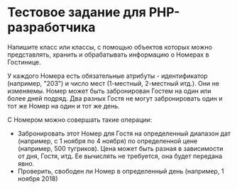 # Тестовое задание для PHP-разработчика

Напишите класс или классы, с помощью объектов которых можно представлять, хранить и обрабатывать информацию о Номерах в Гостинице.

У каждого Номера есть обязательные атрибуты - идентификатор (например, "203") и число мест (1-местный, 2-местный итд.). Они не изменяемы. Номер может быть забронирован Гостем на один или более дней подряд. Два разных Гостя не могут забронировать один и тот же Номер на один и тот же день.

С Номером можно совершать такие операции:
- Забронировать этот Номер для Гостя на определенный диапазон дат (например, с 1 ноября по 4 ноября) по определенной цене (например, 500 тугриков). Цена может быть разная в зависимости от дня, Гостя, итд. Ее вычислять не требуется, она будет передана явно.
- Проверить, свободен ли Номер в определенный день (например, 1 ноября 2018)